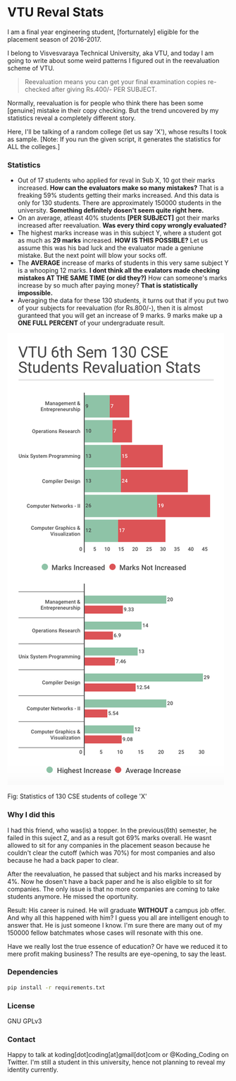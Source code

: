 # VTU Reval Stats

I am a final year engineering student, [forturnately] eligible for the placement season of 2016-2017.

I belong to Visvesvaraya Technical University, aka VTU, and today I am going to write about some weird patterns I figured out in the reevaluation scheme of VTU.

> Reevaluation means you can get your final examination copies re-checked after giving Rs.400/- PER SUBJECT.

Normally, reevaluation is for people who think there has been some [genuine] mistake in their copy checking.
But the trend uncovered by my statistics reveal a completely different story.

Here, I'll be talking of a random college (let us say 'X'), whose results I took as sample. [Note: If you run the given script, it generates the statistics for ALL the colleges.]

### Statistics
* Out of 17 students who applied for reval in Sub X, 10 got their marks increased. **How can the evaluators make so many mistakes?** That is a freaking 59% students getting their marks increased. And this data is only for 130 students. There are approximately 150000 students in the university. **Something definitely dosen't seem quite right here.**
* On an average, atleast 40% students **[PER SUBJECT]** got their marks increased after reevaluation. **Was every third copy wrongly evaluated?**
* The highest marks increase was in this subject Y, where a student got as much as **29 marks** increased. **HOW IS THIS POSSIBLE?** Let us assume this was his bad luck and the evaluator made a geniune mistake. But the next point will blow your socks off.
* The **AVERAGE** increase of marks of students in this very same subject Y is a whooping 12 marks. **I dont think all the evalators made checking mistakes AT THE SAME TIME (or did they?)** How can someone's marks increase by so much after paying money? **That is statistically impossible.**
* Averaging the data for these 130 students, it turns out that if you put two of your subjects for reevaluation (for Rs.800/-), then it is almost guranteed that you will get an increase of 9 marks. 9 marks make up a **ONE FULL PERCENT** of your undergraduate result.

![alt tag](https://github.com/KodingCoding/VTU-Reval-Stats/blob/master/VTU_6th_Sem_Reval_Stats.png)

Fig: Statistics of 130 CSE students of college 'X'

### Why I did this
I had this friend, who was(is) a topper. In the previous(6th) semester, he failed in this suject Z, and as a result got 69% marks overall. He wasnt allowed to sit for any companies in the placement season because he couldn't clear the cutoff (which was 70%) for most companies and also because he had a back paper to clear.

After the reevaluation, he passed that subject and his marks increased by 4%. Now he dosen't have a back paper and he is also eligible to sit for companies. The only issue is that no more companies are coming to take students anymore. He missed the oportunity.

Result: His career is ruined. He will graduate **WITHOUT** a campus job offer. And why all this happened with him? I guess you all are intelligent enough to answer that.
He is just someone I know. I'm sure there are many out of my 150000 fellow batchmates whose cases will resonate with this one.

Have we really lost the true essence of education? Or have we reduced it to mere profit making business? The results are eye-opening, to say the least.

### Dependencies
``` sh
pip install -r requirements.txt
```

### License
GNU GPLv3

### Contact
Happy to talk at koding[dot]coding[at]gmail[dot]com or @Koding_Coding on Twitter. I'm still a student in this university, hence not planning to reveal my identity currently.

